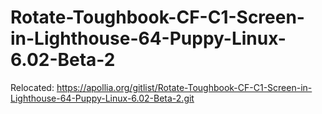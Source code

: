 # Rotate-Toughbook-CF-C1-Screen-in-Lighthouse-64-Puppy-Linux-6.02-Beta-2
Relocated: https://apollia.org/gitlist/Rotate-Toughbook-CF-C1-Screen-in-Lighthouse-64-Puppy-Linux-6.02-Beta-2.git
